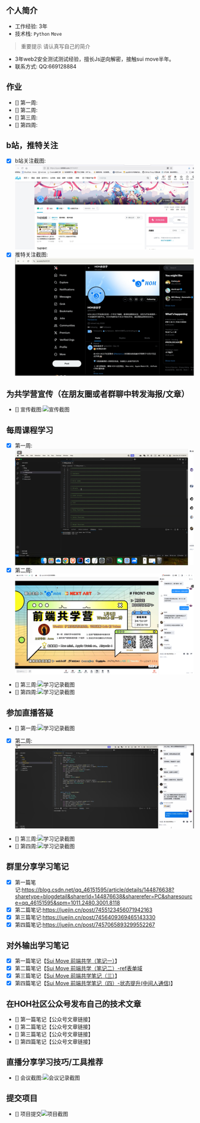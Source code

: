 ## 个人简介
- 工作经验: 3年
- 技术栈: `Python` `Move`
> 重要提示 请认真写自己的简介
- 3年web2安全测试测试经验，擅长Js逆向解密，接触sui move半年。
- 联系方式: QQ:669128884



## 作业
- [] 第一周:
- [] 第二周:
- [] 第三周:
- [] 第四周:



## b站，推特关注

- [x] b站关注截图: ![关注截图](./images/bilibili_follow.png)
- [x] 推特关注截图: ![关注截图](./images/x_follow.png)

## 为共学营宣传（在朋友圈或者群聊中转发海报/文章）

- [] 宣传截图:![宣传截图](./images/你的图片地址)

## 每周课程学习

- [x] 第一周:
    ![周一记录截图](./images/first_move_study.png)
- [x] 第二周:![学习记录截图](./images/week2_zhibo.png)
- [] 第三周:![学习记录截图](./images/你的图片地址)
- [] 第四周:![学习记录截图](./images/你的图片地址)

## 参加直播答疑

- [] 第一周:![学习记录截图](./images/你的图片地址)
- [x] 第二周:![学习记录截图](./images/week2_question.png)
- [] 第三周:![学习记录截图](./images/你的图片地址)
- [] 第四周:![学习记录截图](./images/你的图片地址)

## 群里分享学习笔记

- [x] 第一篇笔记:https://blog.csdn.net/qq_46151595/article/details/144876638?sharetype=blogdetail&sharerId=144876638&sharerefer=PC&sharesource=qq_46151595&spm=1011.2480.3001.8118
- [x] 第二篇笔记:https://juejin.cn/post/7455123456071942163
- [x] 第三篇笔记:https://juejin.cn/post/7456409369465143330
- [x] 第四篇笔记:https://juejin.cn/post/7457065893299552267

## 对外输出学习笔记

- [x] 第一篇笔记【[Sui Move 前端共学（笔记一）](https://blog.csdn.net/qq_46151595/article/details/144876638?sharetype=blogdetail&sharerId=144876638&sharerefer=PC&sharesource=qq_46151595&spm=1011.2480.3001.8118)】
- [x] 第二篇笔记【[Sui Move 前端共学（笔记二）-ref表单域](https://juejin.cn/post/7455123456071942163)
- [x] 第三篇笔记【[Sui Move 前端共学笔记（三）](https://juejin.cn/post/7456409369465143330)】
- [x] 第四篇笔记【[Sui Move 前端共学笔记（四）-状态提升(中间人通信)](https://juejin.cn/post/7457065893299552267)】

## 在HOH社区公众号发布自己的技术文章

- [] 第一篇笔记【公众号文章链接】
- [] 第二篇笔记【公众号文章链接】
- [] 第三篇笔记【公众号文章链接】
- [] 第四篇笔记【公众号文章链接】

## 直播分享学习技巧/工具推荐

- [] 会议截图:![会议记录截图](./images/你的图片地址)

## 提交项目

- [] 项目提交![项目截图](./images/你的图片地址)


